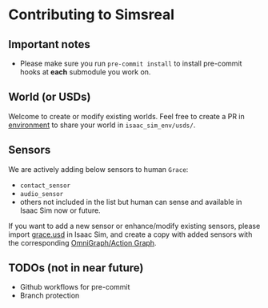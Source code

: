 # Contributing to Simsreal

## Important notes
* Please make sure you run `pre-commit install` to install pre-commit hooks at **each** submodule you work on.
<!-- * We are relying on Isaac Sim to incorporate physics constraints in simulations, so there is no need to model physical constraints on our own. -->

## World (or USDs)
Welcome to create or modify existing worlds. Feel free to create a PR in [environment](https://github.com/Simsreal/environment) to share your world in `isaac_sim_env/usds/`.

## Sensors
We are actively adding below sensors to human `Grace`:
* `contact_sensor`
* `audio_sensor`
* others not included in the list but human can sense and available in Isaac Sim now or future.

If you want to add a new sensor or enhance/modify existing sensors, please import [grace.usd](https://github.com/Simsreal/environment/tree/main/isaac_sim_env/usds) in Isaac Sim, and create a copy with added sensors with the corresponding [OmniGraph/Action Graph](https://docs.omniverse.nvidia.com/isaacsim/latest/features/sensors_simulation/sensor_simulation_physics_sensors.html).

## TODOs (not in near future)
* Github workflows for pre-commit
* Branch protection
